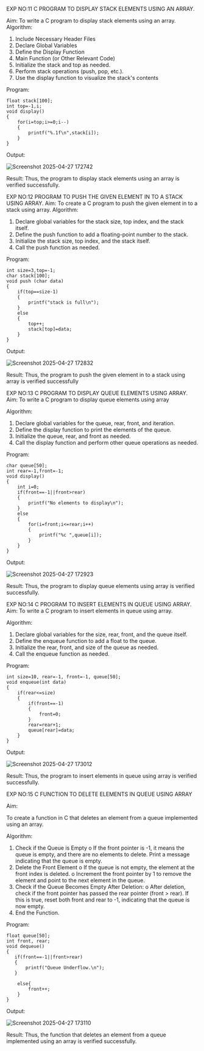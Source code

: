 EXP NO:11 C PROGRAM TO DISPLAY STACK ELEMENTS USING AN ARRAY.

Aim:
To write a C program to display stack elements using an array.
Algorithm:
1.	Include Necessary Header Files
2.	Declare Global Variables
3.	Define the Display Function
4.	Main Function (or Other Relevant Code)
5.	Initialize the stack and top as needed.
6.	Perform stack operations (push, pop, etc.).
7.	Use the display function to visualize the stack's contents
 
Program:
```
float stack[100];
int top=-1,i;
void display()
{
    for(i=top;i>=0;i--)
    {
        printf("%.1f\n",stack[i]);
    }
}
```
Output:

![Screenshot 2025-04-27 172742](https://github.com/user-attachments/assets/42f51372-0fbf-44c6-a7fd-cb7cf1ba7407)




Result:
Thus, the program to display stack elements using an array is verified successfully.
 

EXP NO:12  PROGRAM TO PUSH THE GIVEN ELEMENT IN TO A STACK USING ARRAY.
Aim:
To create a C program to push the given element in to a stack using array.
Algorithm:
1.	Declare global variables for the stack size, top index, and the stack itself.
2.	Define the push function to add a floating-point number to the stack.
3.	Initialize the stack size, top index, and the stack itself.
4.	Call the push function as needed.
 
Program:
```
int size=3,top=-1;
char stack[100];
void push (char data)
{
    if(top==size-1)
    {
        printf("stack is full\n");
    }
    else
    {
        top++;
        stack[top]=data;
    }
}
```
Output:

![Screenshot 2025-04-27 172832](https://github.com/user-attachments/assets/8c60b5a2-a589-4f56-84eb-48ccec4d8a88)





Result:
Thus, the program to push the given element in to a stack using array is verified successfully


 
EXP NO:13 C PROGRAM TO DISPLAY QUEUE ELEMENTS USING ARRAY.
Aim:
To write a C program to display queue elements using array

Algorithm:
1.	Declare global variables for the queue, rear, front, and iteration.
2.	Define the display function to print the elements of the queue.
3.	Initialize the queue, rear, and front as needed.
4.	Call the display function and perform other queue operations as needed.
 
Program:
```
char queue[50];
int rear=-1,front=-1;
void display()
{
    int i=0;
    if(front==-1||front>rear)
    {
        printf("No elements to display\n");
    }
    else
    {
        for(i=front;i<=rear;i++) 
        {
            printf("%c ",queue[i]);
        }
    }
}
```
Output:

![Screenshot 2025-04-27 172923](https://github.com/user-attachments/assets/4f800f63-8fe0-4332-b29c-e2a7a0f446e8)



Result:
Thus, the program to display queue elements using array is verified successfully.


 
EXP NO:14 C PROGRAM TO INSERT ELEMENTS IN QUEUE USING ARRAY.
Aim:
To write a C program to insert elements in queue using array.

Algorithm:
1.	Declare global variables for the size, rear, front, and the queue itself.
2.	Define the enqueue function to add a float to the queue.
3.	Initialize the rear, front, and size of the queue as needed.
4.	Call the enqueue function as needed.

Program:
```
int size=10, rear=-1, front=-1, queue[50];
void enqueue(int data)
{
    if(rear<=size)
    {
        if(front==-1)
        {
            front=0;
        }
        rear=rear+1;
        queue[rear]=data;
    }
}
```
Output:

![Screenshot 2025-04-27 173012](https://github.com/user-attachments/assets/90d0de5a-08ca-4a8c-aacd-27d7f586ae9b)


Result:
Thus, the program to insert elements in queue using array is verified successfully.



 
EXP NO:15 C FUNCTION TO DELETE ELEMENTS IN QUEUE USING ARRAY



Aim:

To create a function in C that deletes an element from a queue implemented using an array.

Algorithm:

1.	Check if the Queue is Empty
o	If the front pointer is -1, it means the queue is empty, and there are no elements to delete. Print a message indicating that the queue is empty.
2.	Delete the Front Element
o	If the queue is not empty, the element at the front index is deleted.
o	Increment the front pointer by 1 to remove the element and point to the next element in the queue.
3.	Check if the Queue Becomes Empty After Deletion:
o	After deletion, check if the front pointer has passed the rear pointer (front > rear). If this is true, reset both front and rear to -1, indicating that the queue is now empty.
4.	End the Function.



Program:
```
float queue[50];
int front, rear;
void dequeue()
{
   if(front==-1||front>rear)
   {
       printf("Queue Underflow.\n");
   }

    else{
        front++;
    }
}
```
Output:


![Screenshot 2025-04-27 173110](https://github.com/user-attachments/assets/7589fb07-aa68-40c1-8057-98d3b036a92b)



Result:
Thus, the function that deletes an element from a queue implemented using an array is verified successfully.
